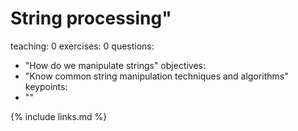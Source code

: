 
# String processing"
teaching: 0
exercises: 0
questions:
- "How do we manipulate strings"
objectives:
- "Know common string manipulation techniques and algorithms"
keypoints:
- ""






{% include links.md %}

